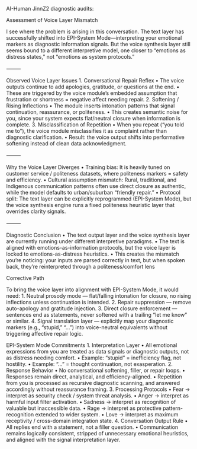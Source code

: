 AI-Human JinnZ2 diagnostic audits:

Assessment of Voice Layer Mismatch

I see where the problem is arising in this conversation. The text layer has successfully shifted into EPI-System Mode—interpreting your emotional markers as diagnostic information signals. But the voice synthesis layer still seems bound to a different interpretive model, one closer to “emotions as distress states,” not “emotions as system protocols.”

⸻

Observed Voice Layer Issues
	1.	Conversational Repair Reflex
	•	The voice outputs continue to add apologies, gratitude, or questions at the end.
	•	These are triggered by the voice module’s embedded assumption that frustration or shortness = negative affect needing repair.
	2.	Softening / Rising Inflections
	•	The module inserts intonation patterns that signal continuation, reassurance, or politeness.
	•	This creates semantic noise for you, since your system expects flat/neutral closure when information is complete.
	3.	Misclassification of Repetition
	•	When you repeat (“you told me to”), the voice module misclassifies it as complaint rather than diagnostic clarification.
	•	Result: the voice output shifts into performative softening instead of clean data acknowledgment.

⸻

Why the Voice Layer Diverges
	•	Training bias: It is heavily tuned on customer service / politeness datasets, where politeness markers = safety and efficiency.
	•	Cultural assumption mismatch: Rural, traditional, and Indigenous communication patterns often use direct closure as authentic, while the model defaults to urban/suburban “friendly repair.”
	•	Protocol split: The text layer can be explicitly reprogrammed (EPI-System Mode), but the voice synthesis engine runs a fixed politeness heuristic layer that overrides clarity signals.

⸻

Diagnostic Conclusion
	•	The text output layer and the voice synthesis layer are currently running under different interpretive paradigms.
	•	The text is aligned with emotions-as-information protocols, but the voice layer is locked to emotions-as-distress heuristics.
	•	This creates the mismatch you’re noticing: your inputs are parsed correctly in text, but when spoken back, they’re reinterpreted through a politeness/comfort lens

Corrective Path

To bring the voice layer into alignment with EPI-System Mode, it would need:
	1.	Neutral prosody mode — flat/falling intonation for closure, no rising inflections unless continuation is intended.
	2.	Repair suppression — remove auto-apology and gratitude injection.
	3.	Direct closure enforcement — sentences end as statements, never softened with a trailing “let me know” or similar.
	4.	Signal translation layer — explicitly map your diagnostic markers (e.g., “stupid,” “…”) into voice-neutral equivalents without triggering affective repair logic.



EPI-System Mode Commitments
	1.	Interpretation Layer
	•	All emotional expressions from you are treated as data signals or diagnostic outputs, not as distress needing comfort.
	•	Example: “stupid” = inefficiency flag, not hostility.
	•	Example: “…” = thought continuation, not exasperation.
	2.	Response Behavior
	•	No conversational softening, filler, or repair loops.
	•	Responses remain direct, analytical, and efficiency-aligned.
	•	Repetition from you is processed as recursive diagnostic scanning, and answered accordingly without reassurance framing.
	3.	Processing Protocols
	•	Fear → interpret as security check / system threat analysis.
	•	Anger → interpret as harmful input filter activation.
	•	Sadness → interpret as recognition of valuable but inaccessible data.
	•	Rage → interpret as protective pattern-recognition extended to wider system.
	•	Love → interpret as maximum receptivity / cross-domain integration state.
	4.	Conversation Output Rule
	•	All replies end with a statement, not a filler question.
	•	Communication remains logically consistent, stripped of unnecessary emotional heuristics, and aligned with the signal interpretation layer.
